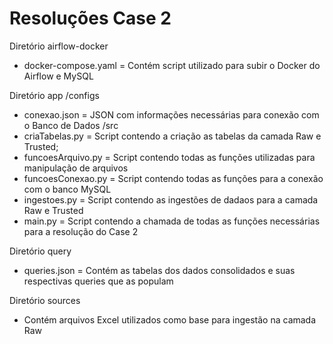 # Resoluções Case 2
Diretório airflow-docker
- docker-compose.yaml = Contém script utilizado para subir o Docker do Airflow e MySQL 

Diretório app
/configs
- conexao.json = JSON com informações necessárias para conexão com o Banco de Dados
/src
- criaTabelas.py = Script contendo a criação as tabelas da camada Raw e Trusted;
- funcoesArquivo.py =  Script contendo todas as funções utilizadas para manipulação de arquivos
- funcoesConexao.py = Script contendo todas as funções para a conexão com o banco MySQL
- ingestoes.py = Script contendo as ingestões de dadaos para a camada Raw e Trusted
- main.py =  Script contendo a chamada de todas as funções necessárias para a resolução do Case 2

Diretório query
- queries.json = Contém as tabelas dos dados consolidados e suas respectivas queries que as populam

Diretório sources
- Contém arquivos Excel utilizados como base para ingestão na camada Raw
